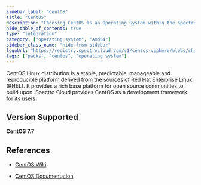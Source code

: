 ```yaml
---
sidebar_label: "CentOS"
title: "CentOS"
description: "Choosing CentOS as an Operating System within the Spectro Cloud Console"
hide_table_of_contents: true
type: "integration"
category: ["operating system", "amd64"]
sidebar_class_name: "hide-from-sidebar"
logoUrl: "https://registry.spectrocloud.com/v1/centos-vsphere/blobs/sha256:fe51960e2a05745b7b9217e244e47fac401edcdb184b500d75cc537cecb81ef1?type=image/png"
tags: ["packs", "centos", "operating system"]
---
```


CentOS Linux distribution is a stable, predictable, manageable and reproducible platform derived from the sources of Red Hat Enterprise Linux (RHEL). It provides a rich base platform for open source communities to build upon. Spectro Cloud provides CentOS as a development framework for its users.

## Version Supported

**CentOS 7.7**

## References

- [CentOS Wiki](https://wiki.centos.org)

- [CentOS Documentation](https://docs.centos.org/en-US/docs)
